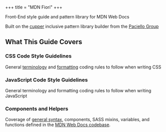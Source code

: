+++
title = "MDN Fiori"
+++

Front-End style guide and pattern library for MDN Web Docs

Built on the [cupper](https://github.com/ThePacielloGroup/cupper) inclusive pattern library builder from the [Paciello Group](https://github.com/ThePacielloGroup)

## What This Guide Covers

### CSS Code Style Guidelines

General [terminology](patterns/css/terminology/) and [formatting](patterns/css/formatting/) coding rules to follow when writing CSS

### JavaScript Code Style Guidelines

General terminology and formatting coding rules to follow when writing JavaScript

### Components and Helpers

Coverage of [general syntax](patterns/scss/syntax/), components, SASS mixins, variables, and functions defined in the [MDN Web Docs codebase](https://github.com/mozilla/kuma/).
